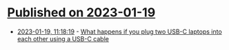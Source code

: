# [Published on 2023-01-19](index.md)

* [2023-01-19, 11:18:19](https://news.ycombinator.com/item?id=34439112) - [What happens if you plug two USB-C laptops into each other using a USB-C cable](https://twitter.com/d_feldman/status/1615871748708388864)
